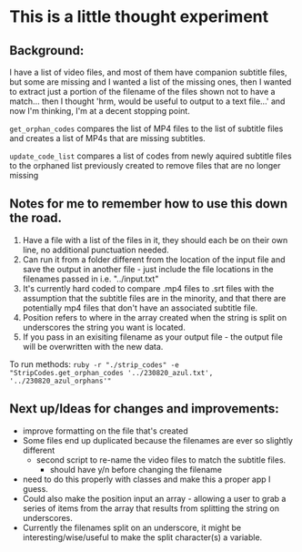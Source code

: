 # This is a little thought experiment

## Background:
I have a list of video files, and most of them have companion subtitle files, but some are missing and I wanted a list of the missing ones, then I wanted to extract just a portion of the filename of the files shown not to have a match... then I thought 'hrm, would be useful to output to a text file...' and now I'm thinking, I'm at a decent stopping point. 

`get_orphan_codes` compares the list of MP4 files to the list of subtitle files and creates a list of MP4s that are missing subtitles.

`update_code_list` compares a list of codes from newly aquired subtitle files to the orphaned list previously created to remove files that are no longer missing

## Notes for me to remember how to use this down the road. 
1. Have a file with a list of the files in it, they should each be on their own line, no additional punctuation needed.
2. Can run it from a folder different from the location of the input file and save the output in another file - just include the file locations in the filenames passed in i.e. "../input.txt"
3. It's currently hard coded to compare .mp4 files to .srt files with the assumption that the subtitle files are in the minority, and that there are potentially mp4 files that don't have an associated subtitle file. 
4. Position refers to where in the array created when the string is split on underscores the string you want is located. 
5. If you pass in an exisiting filename as your output file - the output file will be overwritten with the new data. 

To run methods:
`ruby -r "./strip_codes" -e "StripCodes.get_orphan_codes '../230820_azul.txt', '../230820_azul_orphans'"`

## Next up/Ideas for changes and improvements:
- improve formatting on the file that's created
- Some files end up duplicated because the filenames are ever so slightly different
  - second script to re-name the video files to match the subtitle files.
    - should have y/n before changing the filename
- need to do this properly with classes and make this a proper app I guess. 
- Could also make the position input an array - allowing a user to grab a series of items from the array that results from splitting the string on underscores.
- Currently the filenames split on an underscore, it might be interesting/wise/useful to make the split character(s) a variable.
